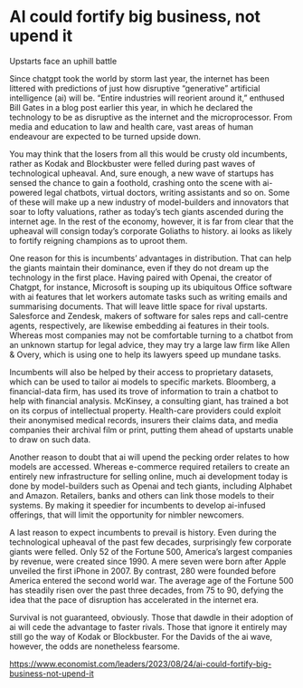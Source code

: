# AI could fortify big business, not upend it

Upstarts face an uphill battle

Since chatgpt took the world by storm last year, the internet has been littered with predictions of just how disruptive “generative” artificial intelligence (ai) will be. “Entire industries will reorient around it,” enthused Bill Gates in a blog post earlier this year, in which he declared the technology to be as disruptive as the internet and the microprocessor. From media and education to law and health care, vast areas of human endeavour are expected to be turned upside down.

You may think that the losers from all this would be crusty old incumbents, rather as Kodak and Blockbuster were felled during past waves of technological upheaval. And, sure enough, a new wave of startups has sensed the chance to gain a foothold, crashing onto the scene with ai-powered legal chatbots, virtual doctors, writing assistants and so on. Some of these will make up a new industry of model-builders and innovators that soar to lofty valuations, rather as today’s tech giants ascended during the internet age. In the rest of the economy, however, it is far from clear that the upheaval will consign today’s corporate Goliaths to history. ai looks as likely to fortify reigning champions as to uproot them.

One reason for this is incumbents’ advantages in distribution. That can help the giants maintain their dominance, even if they do not dream up the technology in the first place. Having paired with Openai, the creator of Chatgpt, for instance, Microsoft is souping up its ubiquitous Office software with ai features that let workers automate tasks such as writing emails and summarising documents. That will leave little space for rival upstarts. Salesforce and Zendesk, makers of software for sales reps and call-centre agents, respectively, are likewise embedding ai features in their tools. Whereas most companies may not be comfortable turning to a chatbot from an unknown startup for legal advice, they may try a large law firm like Allen & Overy, which is using one to help its lawyers speed up mundane tasks.

Incumbents will also be helped by their access to proprietary datasets, which can be used to tailor ai models to specific markets. Bloomberg, a financial-data firm, has used its trove of information to train a chatbot to help with financial analysis. McKinsey, a consulting giant, has trained a bot on its corpus of intellectual property. Health-care providers could exploit their anonymised medical records, insurers their claims data, and media companies their archival film or print, putting them ahead of upstarts unable to draw on such data.

Another reason to doubt that ai will upend the pecking order relates to how models are accessed. Whereas e-commerce required retailers to create an entirely new infrastructure for selling online, much ai development today is done by model-builders such as Openai and tech giants, including Alphabet and Amazon. Retailers, banks and others can link those models to their systems. By making it speedier for incumbents to develop ai-infused offerings, that will limit the opportunity for nimbler newcomers.

A last reason to expect incumbents to prevail is history. Even during the technological upheaval of the past few decades, surprisingly few corporate giants were felled. Only 52 of the Fortune 500, America’s largest companies by revenue, were created since 1990. A mere seven were born after Apple unveiled the first iPhone in 2007. By contrast, 280 were founded before America entered the second world war. The average age of the Fortune 500 has steadily risen over the past three decades, from 75 to 90, defying the idea that the pace of disruption has accelerated in the internet era.

Survival is not guaranteed, obviously. Those that dawdle in their adoption of ai will cede the advantage to faster rivals. Those that ignore it entirely may still go the way of Kodak or Blockbuster. For the Davids of the ai wave, however, the odds are nonetheless fearsome. 

https://www.economist.com/leaders/2023/08/24/ai-could-fortify-big-business-not-upend-it